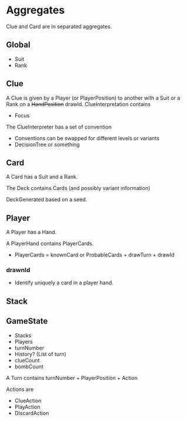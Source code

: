 Aggregates
====

Clue and Card are in separated aggregates. 

## Global
- Suit
- Rank


## Clue

A Clue is given by a Player (or PlayerPosition) to another with a Suit or a Rank on a ~~HandPosition~~ drawId.
ClueInterpretation contains
- Focus

The ClueInterpreter has a set of convention
- Conventions can be swapped for different levels or variants
- DecisionTree or something


## Card

A Card has a Suit and a Rank. 

The Deck contains Cards (and possibly variant information)

DeckGenerated based on a seed.

## Player
A Player has a Hand.

A PlayerHand contains PlayerCards. 
- PlayerCards = knownCard or ProbableCards + drawTurn + drawId

### 

### drawnId
- Identify uniquely a card in a player hand. 

## Stack


## GameState
- Stacks
- Players
- turnNumber
- History? (List of turn)
- clueCount
- bombCount

A Turn contains turnNumber + PlayerPosition + Action

Actions are 
- ClueAction
- PlayAction
- DiscardAction 

